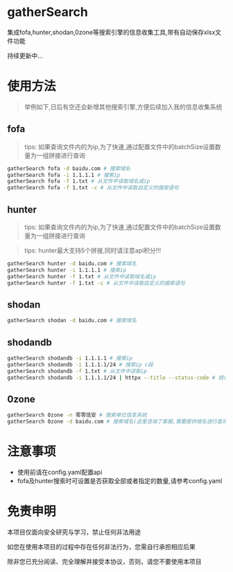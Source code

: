 # gatherSearch

集成fofa,hunter,shodan,0zone等搜索引擎的信息收集工具,带有自动保存xlsx文件功能

持续更新中...

# 使⽤方法

> 举例如下,日后有空还会新增其他搜索引擎,方便后续加入我的信息收集系统

## fofa


> tips: 如果查询文件内的为ip,为了快速,通过配置文件中的batchSize设置数量为一组拼接进行查询

```bash
gatherSearch fofa -d baidu.com # 搜索域名
gatherSearch fofa -i 1.1.1.1 # 搜索ip
gatherSearch fofa -f 1.txt # 从文件中读取域名或ip
gatherSearch fofa -f 1.txt -c # 从文件中读取自定义的搜索语句
```

## hunter

> tips: 如果查询文件内的为ip,为了快速,通过配置文件中的batchSize设置数量为一组拼接进行查询

> tips: hunter最大支持5个拼接,同时请注意api积分!!!

```bash
gatherSearch hunter -d baidu.com # 搜索域名
gatherSearch hunter -i 1.1.1.1 # 搜索ip
gatherSearch hunter -f 1.txt # 从文件中读取域名或ip
gatherSearch hunter -f 1.txt -c # 从文件中读取自定义的搜索语句
```

## shodan

```bash
gatherSearch shodan -d baidu.com # 搜索域名
```


## shodandb

```bash
gatherSearch shodandb -i 1.1.1.1 # 搜索ip
gatherSearch shodandb -i 1.1.1.1/24 # 搜索ip c段
gatherSearch shodandb -f 1.txt # 从文件中读取ip
gatherSearch shodandb -i 1.1.1.1/24 | httpx --title --status-code # 结合httpx进行扫描

```

## 0zone

```bash
gatherSearch 0zone -n 零零信安 # 搜索单位信息系统
gatherSearch 0zone -d baidu.com # 搜索域名(这里咨询了客服,需要提供域名进行查询)
```

# 注意事项

- 使用前请在config.yaml配置api
- fofa及hunter搜索时可设置是否获取全部或者指定的数量,请参考config.yaml


# 免责申明

本项目仅面向安全研究与学习，禁止任何非法用途

如您在使用本项目的过程中存在任何非法行为，您需自行承担相应后果

除非您已充分阅读、完全理解并接受本协议，否则，请您不要使用本项目